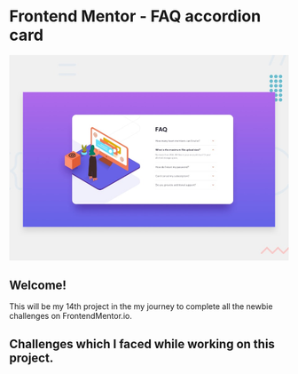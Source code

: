 # Frontend Mentor - FAQ accordion card

![Design preview for the FAQ accordion card coding challenge](./design/desktop-preview.jpg)

## Welcome! 
This will be my 14th project in the my journey to complete all the newbie challenges on FrontendMentor.io.
## Challenges which I faced while working on this project.
